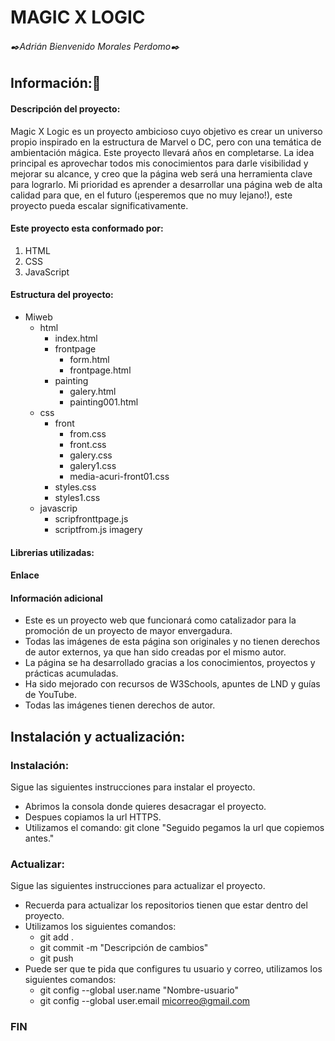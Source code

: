 # MAGIC X LOGIC

###### ✒️Adrián Bienvenido Morales Perdomo✒️

## Información:📖

#### Descripción del proyecto:

<p>
Magic X Logic es un proyecto ambicioso cuyo objetivo es crear un universo propio inspirado en la estructura de Marvel o DC, pero con una temática de ambientación mágica. Este proyecto llevará años en completarse. La idea principal es aprovechar todos mis conocimientos para darle visibilidad y mejorar su alcance, y creo que la página web será una herramienta clave para lograrlo. Mi prioridad es aprender a desarrollar una página web de alta calidad para que, en el futuro (¡esperemos que no muy lejano!), este proyecto pueda escalar significativamente.
</p>

#### Este proyecto esta conformado por:

1. HTML
2. CSS
3. JavaScript

#### Estructura del proyecto:

- Miweb
  - html
    - index.html
    - frontpage
      - form.html
      - frontpage.html
    - painting
      - galery.html
      - painting001.html
  - css
    - front
      - from.css
      - front.css
      - galery.css
      - galery1.css
      - media-acuri-front01.css
    - styles.css
    - styles1.css 
  - javascrip
    - scripfronttpage.js
    - scriptfrom.js
  imagery
  
    

#### Librerias utilizadas:


#### Enlace 

#### Información adicional

- Este es un proyecto web que funcionará como catalizador para la promoción de un proyecto de mayor envergadura.
- Todas las imágenes de esta página son originales y no tienen derechos de autor externos, ya que han sido creadas por el mismo autor.
- La página se ha desarrollado gracias a los conocimientos, proyectos y prácticas acumuladas.
- Ha sido mejorado con recursos de W3Schools, apuntes de LND y guías de YouTube.
- Todas las imágenes tienen derechos de autor.

## Instalación y actualización:

### Instalación:
<p>Sigue las siguientes instrucciones para instalar el proyecto.</p>

- Abrimos la consola donde quieres desacragar el proyecto.
- Despues copiamos la url HTTPS.
- Utilizamos el comando: git clone "Seguido pegamos la url que copiemos antes."

### Actualizar:
<p>Sigue las siguientes instrucciones para actualizar el proyecto.</p>

- Recuerda para actualizar los repositorios tienen que estar dentro del proyecto.
- Utilizamos los siguientes comandos:
  - git add .
  - git commit -m "Descripción de cambios"
  - git push
- Puede ser que te pida que configures tu usuario y correo, utilizamos los siguientes comandos:
  - git config --global user.name "Nombre-usuario"
  - git config --global user.email micorreo@gmail.com


### FIN
